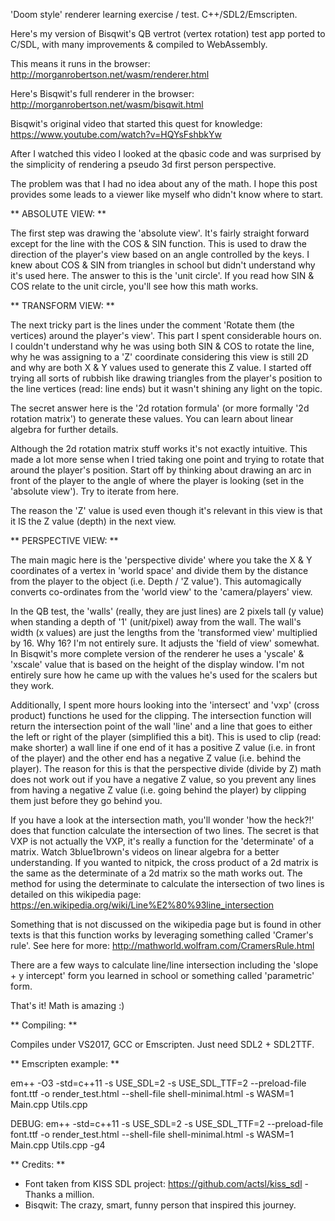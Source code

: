 'Doom style' renderer learning exercise / test. C++/SDL2/Emscripten.

Here's my version of Bisqwit's QB vertrot (vertex rotation) test app ported to C/SDL, with many improvements & compiled to WebAssembly.

This means it runs in the browser:
http://morganrobertson.net/wasm/renderer.html

Here's Bisqwit's full renderer in the browser:
http://morganrobertson.net/wasm/bisqwit.html

Bisqwit's original video that started this quest for knowledge:
https://www.youtube.com/watch?v=HQYsFshbkYw

After I watched this video I looked at the qbasic code and was surprised by the simplicity of rendering a pseudo 3d first person perspective. 

The problem was that I had no idea about any of the math.  I hope this post provides some leads to a viewer like myself who didn't know where to start.

** ABSOLUTE VIEW: ** 

The first step was drawing the 'absolute view'.  It's fairly straight forward except for the line with the COS & SIN function.  This is used to draw the direction of the player's view based on an angle controlled by the keys.  I knew about COS & SIN from triangles in school but didn't understand why it's used here.  The answer to this is the 'unit circle'.  If you read how SIN & COS relate to the unit circle, you'll see how this math works.


** TRANSFORM VIEW: **

The next tricky part is the lines under the comment 'Rotate them (the vertices) around the player's view'.  This part I spent considerable hours on.  I couldn't understand why he was using both SIN & COS to rotate the line, why he was assigning to a 'Z' coordinate considering this view is still 2D and why are both X & Y values used to generate this Z value.  I started off trying all sorts of rubbish like drawing triangles from the player's position to the line vertices (read: line ends) but it wasn't shining any light on the topic. 

The secret answer here is the '2d rotation formula' (or more formally '2d rotation matrix') to generate these values.  You can learn about linear algebra for further details.

Although the 2d rotation matrix stuff works it's not exactly intuitive.  This made a lot more sense when I tried taking one point and trying to rotate that around the player's position.  Start off by thinking about drawing an arc in front of the player to the angle of where the player is looking (set in the 'absolute view').  Try to iterate from here.

The reason the 'Z' value is used even though it's relevant in this view is that it IS the Z value (depth) in the next view.


** PERSPECTIVE VIEW: **

The main magic here is the 'perspective divide' where you take the X & Y coordinates of a vertex in 'world space' and divide them by the distance from the player to the object (i.e. Depth / 'Z value').  This automagically converts co-ordinates from the 'world view' to the 'camera/players' view.

In the QB test, the 'walls' (really, they are just lines) are 2 pixels tall (y value) when standing a depth of '1' (unit/pixel) away from the wall.  The wall's width (x values) are just the lengths from the 'transformed view' multiplied by 16.  Why 16? I'm not entirely sure.  It adjusts the 'field of view' somewhat.  In Bisqwit's more complete version of the renderer he uses a 'yscale' & 'xscale' value that is based on the height of the display window.  I'm not entirely sure how he came up with the values he's used for the scalers but they work.

Additionally, I spent more hours looking into the 'intersect' and 'vxp' (cross product) functions he used for the clipping.  The intersection function will return the intersection point of the wall 'line' and a line that goes to either the left or right of the player (simplified this a bit).  This is used to clip (read: make shorter) a wall line if one end of it has a positive Z value (i.e. in front of the player) and the other end has a negative Z value (i.e. behind the player).  The reason for this is that the perspective divide (divide by Z) math does not work out if you have a negative Z value, so you prevent any lines from having a negative Z value (i.e. going behind the player) by clipping them just before they go behind you.

If you have a look at the intersection math, you'll wonder 'how the heck?!' does that function calculate the intersection of two lines.  The secret is that VXP is not actually the VXP, it's really a function for the 'determinate' of a matrix.  Watch 3blue1brown's videos on linear algebra for a better understanding.  If you wanted to nitpick, the cross product of a 2d matrix is the same as the determinate of a 2d matrix so the math works out.  The method for using the determinate to calculate the intersection of two lines is detailed on this wikipedia page:
https://en.wikipedia.org/wiki/Line%E2%80%93line_intersection

Something that is not discussed on the wikipedia page but is found in other texts is that this function works by leveraging something called 'Cramer's rule'.  See here for more:
http://mathworld.wolfram.com/CramersRule.html

There are a few ways to calculate line/line intersection including the 'slope + y intercept' form you learned in school or something called 'parametric' form.

That's it! Math is amazing :)

** Compiling: **

Compiles under VS2017, GCC or Emscripten.  Just need SDL2 + SDL2TTF.

** Emscripten example: **

em++ -O3 -std=c++11 -s USE_SDL=2 -s USE_SDL_TTF=2 --preload-file font.ttf -o render_test.html --shell-file shell-minimal.html -s WASM=1 Main.cpp Utils.cpp

DEBUG:
em++ -std=c++11 -s USE_SDL=2 -s USE_SDL_TTF=2 --preload-file font.ttf -o render_test.html --shell-file shell-minimal.html -s WASM=1 Main.cpp Utils.cpp -g4

** Credits: ** 

- Font taken from KISS SDL project: https://github.com/actsl/kiss_sdl - Thanks a million.
- Bisqwit: The crazy, smart, funny person that inspired this journey.
